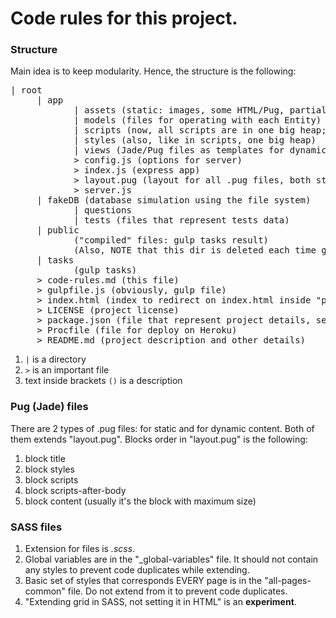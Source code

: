 # Code rules for this project.

### Structure
Main idea is to keep modularity. Hence, the structure is the following:
<pre>
| root
     | app
            | assets (static: images, some HTML/Pug, partials)
            | models (files for operating with each Entity)
            | scripts (now, all scripts are in one big heap; later, this dir will be separated by categories)
            | styles (also, like in scripts, one big heap)
            | views (Jade/Pug files as templates for dynamic pages)
            > config.js (options for server)
            > index.js (express app)
            > layout.pug (layout for all .pug files, both static and dynamic)
            > server.js
     | fakeDB (database simulation using the file system)
            | questions
            | tests (files that represent tests data)
     | public
            ("compiled" files: gulp tasks result)
            (Also, NOTE that this dir is deleted each time gulp run "clean" task)
     | tasks
            (gulp tasks)
     > code-rules.md (this file)
     > gulpfile.js (obviously, gulp file)
     > index.html (index to redirect on index.html inside "public" dir; used for gh-pages)
     > LICENSE (project license)
     > package.json (file that represent project details, settings, links, dependencies)
     > Procfile (file for deploy on Heroku)
     > README.md (project description and other details)
</pre>
1. `|` is a directory
2. `>` is an important file
3. text inside brackets `()` is a description

### Pug (Jade) files
There are 2 types of .pug files: for static and for dynamic content. Both of them extends "layout.pug".
Blocks order in "layout.pug" is the following:
1. block title
2. block styles
3. block scripts
4. block scripts-after-body
5. block content (usually it's the block with maximum size)

### SASS files
1. Extension for files is *.scss*.
2. Global variables are in the "_global-variables" file. It should not contain any styles to prevent code duplicates while extending.
3. Basic set of styles that corresponds EVERY page is in the "all-pages-common" file. Do not extend from it to prevent code duplicates.
4. "Extending grid in SASS, not setting it in HTML" is an **experiment**.
